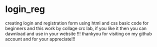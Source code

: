 # login_reg
creating login and registration form using html and css basic code for beginners and this work by collage crc lab, if you like it then you can dawnload and use in your website !!!
thankyou for visiting on my github account and for your appreciate!!!

